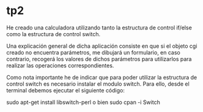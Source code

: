 # tp2
He creado una calculadora utilizando tanto la estructura de control if/else como la estructura de control switch.

Una explicación general de dicha aplicación consiste en que si el objeto cgi creado no encuentra parámetros, me dibujará un formulario, en caso contrario, recogerá los valores de dichos parámetros para utilizarlos para realizar las operaciones correspondientes.

Como nota importante he de indicar que para poder utilizar la estructura de control switch es necesario instalar el modulo switch.
Para ello, desde el terminal debemos ejecutar el siguiente código:

  sudo apt-get install libswitch-perl
  o bien
  sudo cpan -i Switch
  
